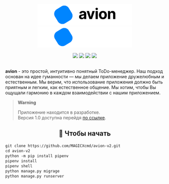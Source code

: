 <p></p>
<p align="center">
	<img width="300" src="media/AvionBanner.png#gh-light-mode-only"/>
	<img width="300" src="media/AvionBannerInverted.png#gh-dark-mode-only"/>
</p>
<p align="center">
  <img src="https://img.shields.io/badge/Python-3.11.4-informational.svg">
  <img src="https://img.shields.io/badge/Django->=2.2-informational.svg">
  <img src="https://img.shields.io/badge/Django--ninja-0.22.2-informational.svg">
  <a href="https://github.com/MAGICXcmd/avion/blob/main/LICENSE">
    <img src="https://img.shields.io/github/license/MAGICXcmd/avion-v2">
  </a>
</p>
<h2></h2>

**avion** - это простой, интуитивно понятный ToDo-менеджер.
Наш подход основан на идее гуманности — мы делаем приложение дружелюбным и естественным.
Мы верим, что использование приложения должно быть приятным и легким, как естественное общение.
Мы хотим, чтобы Вы ощущали гармонию в каждом взаимодействии с нашим приложением.

> **Warning**
> 
> Приложение находится в разработке. \
> Версия 1.0 доступна перейдя <a href="https://avion.space/" target="__blank">по ссылке</a>.

<h2 align="center">🐍 Чтобы начать</h2>

```
git clone https://github.com/MAGICXcmd/avion-v2.git
cd avion-v2
python -m pip install pipenv
pipenv install
pipenv shell
python manage.py migrage
python manage.py runserver
```
